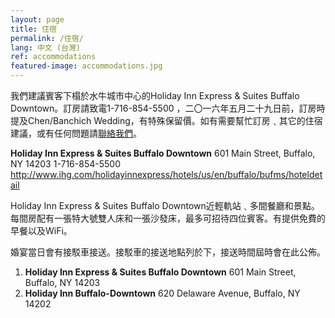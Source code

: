 ```yaml
---
layout: page
title: 住宿
permalink: /住宿/
lang: 中文 (台灣)
ref: accommodations
featured-image: accommodations.jpg
---
```


我們建議賓客下榻於水牛城市中心的Holiday Inn Express &amp; Suites Buffalo Downtown。訂房請致電1-716-854-5500 ，二〇一六年五月二十九日前，訂房時提及Chen/Banchich Wedding，有特殊保留價。如有需要幫忙訂房﹑其它的住宿建議，或有任何問題請<a href="http://chenchich.us/%E8%81%AF%E7%B5%A1%E6%88%91%E5%80%91/">聯絡我們</a>。

<strong>Holiday Inn Express &amp; Suites Buffalo Downtown</strong>
601 Main Street, Buffalo, NY 14203
1-716-854-5500
<a href="http://www.ihg.com/holidayinnexpress/hotels/us/en/buffalo/bufms/hoteldetail" target="_blank">http://www.ihg.com/holidayinnexpress/hotels/us/en/buffalo/bufms/hoteldetail</a>

Holiday Inn Express &amp; Suites Buffalo Downtown近輕軌站﹑多間餐廳和景點。每間房配有一張特大號雙人床和一張沙發床，最多可招待四位賓客。有提供免費的早餐以及WiFi。

婚宴當日會有接駁車接送。接駁車的接送地點列於下，接送時間屆時會在此公佈。
<ol>
 	<li><strong>Holiday Inn Express &amp; Suites Buffalo Downtown</strong>
601 Main Street, Buffalo, NY 14203</li>
 	<li><strong>Holiday Inn Buffalo-Downtown</strong>
620 Delaware Avenue, Buffalo, NY 14202</li>
</ol>
